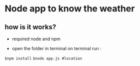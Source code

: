 # Node app to know the weather

 

## how is it works?

  - required node and npm

 

  - open the folder in terminal on terminal run :


  `$npm install`
  `$node app.js #location `
